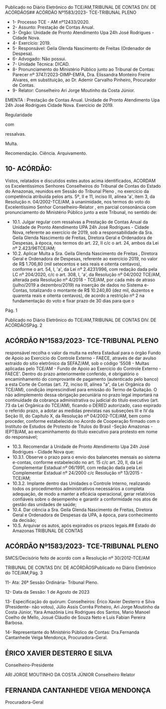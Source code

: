 Publicado  no  Diário  Eletrônico do TCE/AM,TRIBUNAL DE CONTAS DIV. DE ACÓRDÃOS## ACÓRDÃO Nº1583/2023- TCE-TRIBUNAL PLENO

- 1- Processo TCE - AM nº12433/2020.
- 2- Assunto: Prestação de Contas Anual.
- 3- Órgão: Unidade de Pronto Atendimento Upa 24h José Rodrigues - Cidade Nova.
- 4- Exercício: 2019.
- 5- Responsável: Geila Glenda Nascimento de Freitas (Ordenador de Despesa).
- 6- Advogado: Não possui.
- 7- Unidade Técnica: DICAD.
- 8- Pronunciamento  do  Ministério  Público  junto  ao  Tribunal  de  Contas: Parecer  nº 3747/2023-DIMP-EMFA, Dra. Elissandra Monteiro Freire Alvares, em substituição, ao Dr. Ademir Carvalho Pinheiro, Procurador de Contas.
- 9- Relator: Conselheiro Ari Jorge Moutinho da Costa Júnior.

EMENTA :  Prestação de Contas Anual. Unidade de Pronto  Atendimento  Upa  24h  José  Rodrigues  Cidade Nova. Exercício de 2019.

Regularidade

com

ressalvas.

Multa.

Recomendação. Ciência. Arquivamento.

## 10-  ACÓRDÃO:

Vistos, relatados e discutidos estes autos acima identificados, ACORDAM os Excelentíssimos Senhores Conselheiros do Tribunal de Contas do Estado do Amazonas, reunidos em Sessão do Tribunal Pleno , no exercício da competência atribuída pelos arts. 5º, II e 11, inciso III, alínea 'a', item 3, da Resolução n. 04/2002-TCE/AM, à unanimidade, nos termos do voto do Excelentíssimo Senhor Conselheiro-Relator , em  parcial consonância com pronunciamento do Ministério Público junto a este Tribunal, no sentido de:

- 10.1. Julgar  regular  com  ressalvas a  Prestação  de  Contas  Anual  da Unidade  de  Pronto  Atendimento  UPA  24h  José  Rodrigues  -  Cidade Nova, referente ao exercício de 2019, sob a responsabilidade da Sra. Geila Glenda Nascimento de Freitas, Diretora Geral e Ordenadora de Despesas, à época, nos termos do art. 22, II c/c o art. 24, ambos da Lei nº 2.423/96TCE/AM;
- 10.2. Aplicar Multa a Sra. Geila Glenda Nascimento de Freitas ,  Diretora Geral e Ordenadora de Despesas, referente ao exercício 2019, no valor de R$  1.706,80 (mil setecentos  e  seis  reais  e  oitenta  centavos), conforme o art. 54, I, 'a', da Lei nº 2.4231/996, com redação dada pela LC  nº  204/2020,  c/c  o  art.  308,  I,  'a',  da  Resolução  nº  04/2002  TCE/AM, alterada pela Resolução nº 4/2018 - TCE/AM, por cada mês de  atraso  (julho/2019  a  dezembro/2019)  na  inserção  de  dados  no Sistema  e-Contas,  totalizando  o  montante  de R$  10.240,80 (dez  mil, duzentos e quarenta reais e oitenta centavos), de acordo a restrição nº 2 na  fundamentação  do  voto  e  fixar prazo  de  30  dias para  que  o

Pág. 1

Publicado  no  Diário  Eletrônico do TCE/AM,TRIBUNAL DE CONTAS DIV. DE ACÓRDÃOSPág. 2

## ACÓRDÃO Nº1583/2023- TCE-TRIBUNAL PLENO

responsável recolha o valor da multa na esfera Estadual para o órgão Fundo de Apoio ao Exercício do Controle Externo - FAECE, através de dar avulso  extraído  do  sítio  eletrônico  da  SEFAZ/AM,  sob  o  código '5508 - Multas aplicadas pelo TCE/AM - Fundo de Apoio ao Exercício do Controle Externo -FAECE'.  Dentro do prazo anteriormente conferido, é obrigatório o encaminhamento do comprovante de pagamento (autenticado pelo banco) a esta Corte de Contas (art. 72, inciso III, alínea "a", da Lei Orgânica do TCE/AM), condição imprescindível para emissão do Termo de Quitação. O não adimplemento dessa obrigação pecuniária no prazo legal importará na continuidade da cobrança administrativa ou judicial do título executivo (art.  73  da  Lei  Orgânica  do  TCE/AM),  ficando  o  DERED  autorizado, caso  expirado  o  referido  prazo,  a  adotar  as  medidas  previstas  nas subseções  III  e  IV  da  Seção  III,  do  Capítulo  X,  da  Resolução  nº 04/2002-TCE/AM,  bem  como  proceder,  conforme  estabelecido  no Acordo de Cooperação firmado com o Instituto de Estudos de Protesto de Títulos do Brasil -Seção Amazonas -IEPTB/AM, ao encaminhamento  do  título executivo para protesto em  nome  do responsável;

- 10.3. Recomendar à Unidade de Pronto Atendimento Upa 24h José Rodrigues - Cidade Nova que:
- 10.3.1. Observe o prazo para o envio dos balancetes mensais ao sistema e-contas, conforme estabelecido no art. 15 c/c art. 20,  II, da  Lei  Complementar  Estadual  nº  06/1991,  com redação dada pela Lei Complementar Estadual nº 24/2000 c/c Resolução nº 13/2015 - TCE/AM;
- 10.3.2. Implante dentro das Unidades o Controle Interno, realizando todos os procedimentos administrativos necessários  a  completa  adequação,  de  modo  a  manter  a eficácia operacional,  gerar  relatórios confiáveis sobre  o desempenho e garantir a conformidade nos atos de gestão das unidades de saúde;
- 10.4. Dar  ciência a Sra.  Geila  Glenda  Nascimento  de  Freitas, Diretora Geral e Ordenadora de Despesas da UPA, à época, para conhecimento da decisão;
- 10.5. Arquivar os autos, após expirados os prazos legais.## Estado do Amazonas TRIBUNAL DE CONTAS

## ACÓRDÃO Nº1583/2023- TCE-TRIBUNAL PLENO

SMCS/Decisório feito de acordo com a Resolução nº 30/2012-TCE/AM

TRIBUNAL DE CONTAS DIV. DE ACÓRDÃOSPublicado  no  Diário  Eletrônico do TCE/AM,Pág. 3

11-  Ata: 26ª Sessão Ordinária- Tribunal Pleno.

12-  Data da Sessão: 1 de Agosto de 2023

13-  Especificação do quórum: Conselheiros: Érico Xavier Desterro e Silva (Presidente- não  votou),  Júlio  Assis  Corrêa  Pinheiro,  Ari  Jorge  Moutinho  da  Costa  Júnior,  Yara Amazônia Lins Rodrigues dos Santos, Mario Manoel Coelho de Mello, Josué Cláudio de Souza Neto e Luis Fabian Pereira Barbosa.

14-  Representante do Ministério Público de Contas: Dra.Fernanda Cantanhede Veiga Mendonça, Procuradora-Geral.

## ÉRICO XAVIER DESTERRO E SILVA

Conselheiro-Presidente

ARI JORGE MOUTINHO DA COSTA JÚNIOR Conselheiro Relator

## FERNANDA CANTANHEDE VEIGA MENDONÇA

Procuradora-Geral